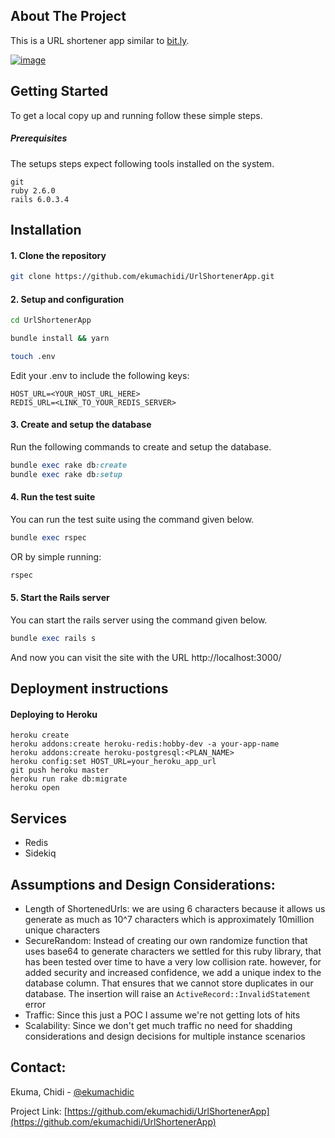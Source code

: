 
<!-- ABOUT THE PROJECT -->
## About The Project
This is a URL shortener app similar to [bit.ly](http://bit.ly).

[![image](https://user-images.githubusercontent.com/7931750/102755404-a2b27500-436e-11eb-95a1-c703424a245c.png)](https://app-short-url.herokuapp.com)

<!-- GETTING STARTED -->
## Getting Started
To get a local copy up and running follow these simple steps.

##### Prerequisites

The setups steps expect following tools installed on the system.
```
git
ruby 2.6.0
rails 6.0.3.4
```

<!-- INSTALLATION -->
## Installation 
#### 1. Clone the repository

```bash
git clone https://github.com/ekumachidi/UrlShortenerApp.git
```

#### 2. Setup and configuration

```bash
cd UrlShortenerApp

bundle install && yarn

touch .env
```

Edit your .env to include the following keys:
```
HOST_URL=<YOUR_HOST_URL_HERE>
REDIS_URL=<LINK_TO_YOUR_REDIS_SERVER>
```

#### 3. Create and setup the database

Run the following commands to create and setup the database.

```ruby
bundle exec rake db:create
bundle exec rake db:setup
```


#### 4. Run the test suite

You can run the test suite using the command given below.

```ruby
bundle exec rspec
```

OR by simple running:

```ruby
rspec
```

#### 5. Start the Rails server

You can start the rails server using the command given below.

```ruby
bundle exec rails s
```

And now you can visit the site with the URL http://localhost:3000/

## Deployment instructions

#### Deploying to Heroku

```
heroku create
heroku addons:create heroku-redis:hobby-dev -a your-app-name
heroku addons:create heroku-postgresql:<PLAN_NAME>
heroku config:set HOST_URL=your_heroku_app_url
git push heroku master
heroku run rake db:migrate
heroku open
```


## Services 
- Redis
- Sidekiq

## Assumptions and Design Considerations:

  - Length of ShortenedUrls: we are using 6 characters because it allows us generate as much as 10^7 characters which is approximately 10million unique characters
  - SecureRandom: Instead of creating our own randomize function that uses base64 to generate characters we settled for this ruby library, that has been tested over time to have a very low collision rate. however, for added security and increased confidence, we add a unique index to the database column. That ensures that we cannot store duplicates in our database. The insertion will raise an `ActiveRecord::InvalidStatement` error
  - Traffic: Since this just a POC I assume we're not getting lots of hits
  - Scalability: Since we don't get much traffic no need for shadding considerations and design decisions for multiple instance scenarios

## Contact:
Ekuma, Chidi - [@ekumachidic](https://twitter.com/ekumachidic)

Project Link: [https://github.com/ekumachidi/UrlShortenerApp](https://github.com/ekumachidi/UrlShortenerApp)
